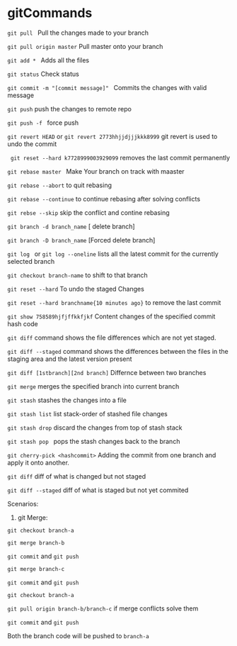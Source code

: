 # gitCommands

```git pull ``` Pull the changes made to your branch

```git pull origin master``` Pull master onto your branch

```git add * ```      Adds all the files 

```git status```      Check status

```git commit -m "[commit message]" ```  Commits the changes with valid message

```git push``` push the changes to remote repo

```git push -f ``` force push

```git revert HEAD``` or ```git revert 2773hhjjdjjjkkk8999```  git revert is used to undo the commit 

``` git reset --hard k7728999003929099``` removes the last commit permanently

```git rebase master ``` Make Your branch on track with maaster

```git rebase --abort``` to quit rebasing

```git rebase --continue``` to continue rebasing after solving conflicts

```git rebse --skip``` skip the conflict and contine rebasing
 
 ```git branch -d branch_name``` [ delete branch]
  
 ```git branch -D branch_name``` [Forced delete branch]

 ```git log ``` or ```git log --oneline``` lists all the latest commit  for the currently selected branch
 
 ```git checkout branch-name``` to shift to that branch
 
 ``` git reset --hard ``` To undo the staged Changes
 
 ```git reset --hard branchname{10 minutes ago}``` to remove the last commit

```git show 758589hjfjffkkfjkf``` Content changes of the specified commit hash code

```git diff```  command shows the file differences which are not yet staged.

```git diff --staged``` command shows the differences between the files in the staging area and the latest version present

```git diff [1stbranch][2nd branch]``` Differnce between two branches

```git merge``` merges the specified branch into current branch

```git stash``` stashes the changes into a file 

```git stash list``` list stack-order of stashed file changes

```git stash drop``` discard the changes from top of stash stack

```git stash pop ``` pops the stash changes back to the branch 

```git cherry-pick <hashcommit>``` Adding the commit from one branch and apply it onto another.  

```git diff``` diff of what is changed but not staged

```git diff --staged``` diff of what is staged but not yet commited

Scenarios:

1) git Merge:

```git checkout branch-a```

```git merge branch-b```

```git commit``` and ```git push```

```git merge branch-c```

```git commit``` and ```git push```

```git checkout branch-a```
     
 ```git pull origin branch-b/branch-c``` 
         if merge conflicts solve them
         
 ```git commit``` and ```git push```

Both the branch code will be pushed to `branch-a`


